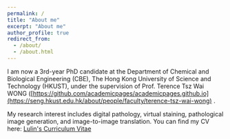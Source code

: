 ```yaml
---
permalink: /
title: "About me"
excerpt: "About me"
author_profile: true
redirect_from: 
  - /about/
  - /about.html
---
```


I am now a 3rd-year PhD candidate at the Department of Chemical and Biological Engineering (CBE), The Hong Kong University of Science and Technology (HKUST), under the supervision of Prof. Terence Tsz Wai WONG ([https://github.com/academicpages/academicpages.github.io](https://seng.hkust.edu.hk/about/people/faculty/terence-tsz-wai-wong) .

My research interest includes digital pathology, virtual staining, pathological image generation, and image-to-image translation.
You can find my CV here: [Lulin's Curriculum Vitae](../assets/Curriculum_Vitae.pdf)
